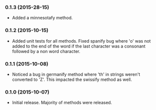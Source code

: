 ### 0.1.3 (2015-28-15)

* Added a minnesotafy method.

### 0.1.2 (2015-10-15)

* Added unit tests for all methods. Fixed spanify bug where 'o' was not added to the end of the word if the last character was a consonant followed by a non word character.

### 0.1.1 (2015-10-08)

* Noticed a bug in germanify method where 'th' in strings weren't converted to 'Z'. This impacted the swissify method as well.

### 0.1.0 (2015-10-07)

* Initial release. Majority of methods were released.